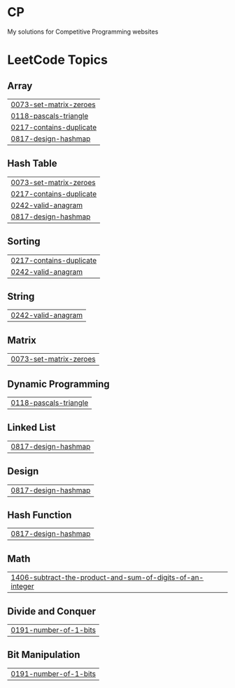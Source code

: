 # CP
 My solutions for Competitive Programming websites

<!---LeetCode Topics Start-->
# LeetCode Topics
## Array
|  |
| ------- |
| [0073-set-matrix-zeroes](https://github.com/bakisama/CP/tree/master/0073-set-matrix-zeroes) |
| [0118-pascals-triangle](https://github.com/bakisama/CP/tree/master/0118-pascals-triangle) |
| [0217-contains-duplicate](https://github.com/bakisama/CP/tree/master/0217-contains-duplicate) |
| [0817-design-hashmap](https://github.com/bakisama/CP/tree/master/0817-design-hashmap) |
## Hash Table
|  |
| ------- |
| [0073-set-matrix-zeroes](https://github.com/bakisama/CP/tree/master/0073-set-matrix-zeroes) |
| [0217-contains-duplicate](https://github.com/bakisama/CP/tree/master/0217-contains-duplicate) |
| [0242-valid-anagram](https://github.com/bakisama/CP/tree/master/0242-valid-anagram) |
| [0817-design-hashmap](https://github.com/bakisama/CP/tree/master/0817-design-hashmap) |
## Sorting
|  |
| ------- |
| [0217-contains-duplicate](https://github.com/bakisama/CP/tree/master/0217-contains-duplicate) |
| [0242-valid-anagram](https://github.com/bakisama/CP/tree/master/0242-valid-anagram) |
## String
|  |
| ------- |
| [0242-valid-anagram](https://github.com/bakisama/CP/tree/master/0242-valid-anagram) |
## Matrix
|  |
| ------- |
| [0073-set-matrix-zeroes](https://github.com/bakisama/CP/tree/master/0073-set-matrix-zeroes) |
## Dynamic Programming
|  |
| ------- |
| [0118-pascals-triangle](https://github.com/bakisama/CP/tree/master/0118-pascals-triangle) |
## Linked List
|  |
| ------- |
| [0817-design-hashmap](https://github.com/bakisama/CP/tree/master/0817-design-hashmap) |
## Design
|  |
| ------- |
| [0817-design-hashmap](https://github.com/bakisama/CP/tree/master/0817-design-hashmap) |
## Hash Function
|  |
| ------- |
| [0817-design-hashmap](https://github.com/bakisama/CP/tree/master/0817-design-hashmap) |
## Math
|  |
| ------- |
| [1406-subtract-the-product-and-sum-of-digits-of-an-integer](https://github.com/bakisama/CP/tree/master/1406-subtract-the-product-and-sum-of-digits-of-an-integer) |
## Divide and Conquer
|  |
| ------- |
| [0191-number-of-1-bits](https://github.com/bakisama/CP/tree/master/0191-number-of-1-bits) |
## Bit Manipulation
|  |
| ------- |
| [0191-number-of-1-bits](https://github.com/bakisama/CP/tree/master/0191-number-of-1-bits) |
<!---LeetCode Topics End-->